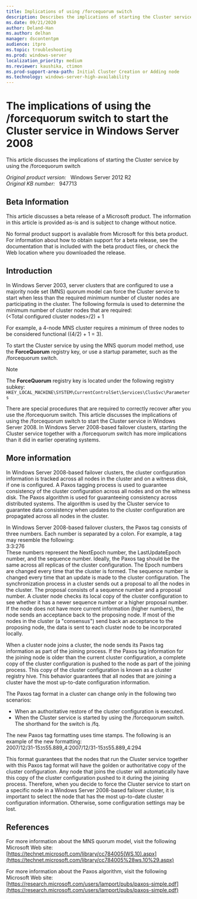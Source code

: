 ```yaml
---
title: Implications of using /forcequorum switch
description: Describes the implications of starting the Cluster service by using the /forcequorum switch in Windows Server 2008. Discusses server clusters that are configured to use a majority node set quorum model.
ms.date: 09/21/2020
author: Deland-Han 
ms.author: delhan
manager: dscontentpm
audience: itpro
ms.topic: troubleshooting
ms.prod: windows-server
localization_priority: medium
ms.reviewer: kaushika, ctimon
ms.prod-support-area-path: Initial Cluster Creation or Adding node
ms.technology: windows-server-high-availability
---
```

# The implications of using the /forcequorum switch to start the Cluster service in Windows Server 2008

This article discusses the implications of starting the Cluster service by using the /forcequorum switch

_Original product version:_ &nbsp; Windows Server 2012 R2  
_Original KB number:_ &nbsp; 947713

## Beta Information

This article discusses a beta release of a Microsoft product. The information in this article is provided as-is and is subject to change without notice.

No formal product support is available from Microsoft for this beta product. For information about how to obtain support for a beta release, see the documentation that is included with the beta product files, or check the Web location where you downloaded the release.  

## Introduction

In Windows Server 2003, server clusters that are configured to use a majority node set (MNS) quorum model can force the Cluster service to start when less than the required minimum number of cluster nodes are participating in the cluster. The following formula is used to determine the minimum number of cluster nodes that are required:  
(\<Total configured cluster nodes>/2) + 1

For example, a 4-node MNS cluster requires a minimum of three nodes to be considered functional ((4/2) + 1 = 3).

To start the Cluster service by using the MNS quorum model method, use the **ForceQuorum** registry key, or use a startup parameter, such as the /forcequorum switch.

> [!NOTE]
> The **ForceQuorum** registry key is located under the following registry subkey:  
    `HKEY_LOCAL_MACHINE\SYSTEM\CurrentControlSet\Services\ClusSvc\Parameters`

There are special procedures that are required to correctly recover after you use the /forcequorum switch. This article discusses the implications of using the /forcequorum switch to start the Cluster service in Windows Server 2008. In Windows Server 2008-based failover clusters, starting the Cluster service together with a /forcequorum switch has more implications than it did in earlier operating systems.

## More information

In Windows Server 2008-based failover clusters, the cluster configuration information is tracked across all nodes in the cluster and on a witness disk, if one is configured. A Paxos tagging process is used to guarantee consistency of the cluster configuration across all nodes and on the witness disk. The Paxos algorithm is used for guaranteeing consistency across distributed systems. The algorithm is used by the Cluster service to guarantee data consistency when updates to the cluster configuration are propagated across all nodes in the cluster.

In Windows Server 2008-based failover clusters, the Paxos tag consists of three numbers. Each number is separated by a colon. For example, a tag may resemble the following:  
3:3:276  
These numbers represent the NextEpoch number, the LastUpdateEpoch number, and the sequence number. Ideally, the Paxos tag should be the same across all replicas of the cluster configuration. The Epoch numbers are changed every time that the cluster is formed. The sequence number is changed every time that an update is made to the cluster configuration. The synchronization process in a cluster sends out a proposal to all the nodes in the cluster. The proposal consists of a sequence number and a proposal number. A cluster node checks its local copy of the cluster configuration to see whether it has a newer sequence number or a higher proposal number. If the node does not have more current information (higher numbers), the node sends an acceptance back to the proposing node. If most of the nodes in the cluster (a "consensus") send back an acceptance to the proposing node, the data is sent to each cluster node to be incorporated locally.

When a cluster node joins a cluster, the node sends its Paxos tag information as part of the joining process. If the Paxos tag information for the joining node is older than the current cluster configuration, a complete copy of the cluster configuration is pushed to the node as part of the joining process. This copy of the cluster configuration is known as a cluster registry hive. This behavior guarantees that all nodes that are joining a cluster have the most up-to-date configuration information.

The Paxos tag format in a cluster can change only in the following two scenarios:

- When an authoritative restore of the cluster configuration is executed.
- When the Cluster service is started by using the /forcequorum switch. The shorthand for the switch is /fq.

The new Paxos tag formatting uses time stamps. The following is an example of the new formatting:  
2007/12/31-15`35`55.889_4:2007/12/31-15`35`55.889_4:294

This format guarantees that the nodes that run the Cluster service together with this Paxos tag format will have the golden or authoritative copy of the cluster configuration. Any node that joins the cluster will automatically have this copy of the cluster configuration pushed to it during the joining process. Therefore, when you decide to force the Cluster service to start on a specific node in a Windows Server 2008-based failover cluster, it is important to select the node that has the most up-to-date cluster configuration information. Otherwise, some configuration settings may be lost.

## References

For more information about the MNS quorum model, visit the following Microsoft Web site: [https://technet.microsoft.com/library/cc784005(WS.10).aspx](https://technet.microsoft.com/library/cc784005%28ws.10%29.aspx)

For more information about the Paxos algorithm, visit the following Microsoft Web site: [https://research.microsoft.com/users/lamport/pubs/paxos-simple.pdf](https://research.microsoft.com/users/lamport/pubs/paxos-simple.pdf)
